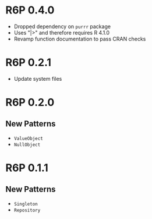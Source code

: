 # R6P 0.4.0

- Dropped dependency on `purrr` package
- Uses "|>" and therefore requires R 4.1.0
- Revamp function documentation to pass CRAN checks

# R6P 0.2.1

- Update system files

# R6P 0.2.0

## New Patterns

-   `ValueObject` 
-   `NullObject`

# R6P 0.1.1

## New Patterns

-   `Singleton` 
-   `Repository` 

